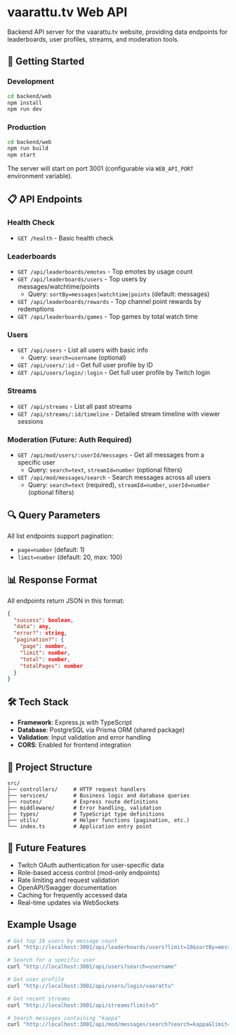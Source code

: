 # vaarattu.tv Web API

Backend API server for the vaarattu.tv website, providing data endpoints for leaderboards, user profiles, streams, and moderation tools.

## 🚀 Getting Started

### Development

```bash
cd backend/web
npm install
npm run dev
```

### Production

```bash
cd backend/web
npm run build
npm start
```

The server will start on port 3001 (configurable via `WEB_API_PORT` environment variable).

## 📋 API Endpoints

### Health Check

- `GET /health` - Basic health check

### Leaderboards

- `GET /api/leaderboards/emotes` - Top emotes by usage count
- `GET /api/leaderboards/users` - Top users by messages/watchtime/points
  - Query: `sortBy=messages|watchtime|points` (default: messages)
- `GET /api/leaderboards/rewards` - Top channel point rewards by redemptions
- `GET /api/leaderboards/games` - Top games by total watch time

### Users

- `GET /api/users` - List all users with basic info
  - Query: `search=username` (optional)
- `GET /api/users/:id` - Get full user profile by ID
- `GET /api/users/login/:login` - Get full user profile by Twitch login

### Streams

- `GET /api/streams` - List all past streams
- `GET /api/streams/:id/timeline` - Detailed stream timeline with viewer sessions

### Moderation (Future: Auth Required)

- `GET /api/mod/users/:userId/messages` - Get all messages from a specific user
  - Query: `search=text`, `streamId=number` (optional filters)
- `GET /api/mod/messages/search` - Search messages across all users
  - Query: `search=text` (required), `streamId=number`, `userId=number` (optional filters)

## 🔍 Query Parameters

All list endpoints support pagination:

- `page=number` (default: 1)
- `limit=number` (default: 20, max: 100)

## 📊 Response Format

All endpoints return JSON in this format:

```json
{
  "success": boolean,
  "data": any,
  "error?": string,
  "pagination?": {
    "page": number,
    "limit": number,
    "total": number,
    "totalPages": number
  }
}
```

## 🛠️ Tech Stack

- **Framework**: Express.js with TypeScript
- **Database**: PostgreSQL via Prisma ORM (shared package)
- **Validation**: Input validation and error handling
- **CORS**: Enabled for frontend integration

## 📁 Project Structure

```
src/
├── controllers/     # HTTP request handlers
├── services/        # Business logic and database queries
├── routes/          # Express route definitions
├── middleware/      # Error handling, validation
├── types/           # TypeScript type definitions
├── utils/           # Helper functions (pagination, etc.)
└── index.ts         # Application entry point
```

## 🔮 Future Features

- Twitch OAuth authentication for user-specific data
- Role-based access control (mod-only endpoints)
- Rate limiting and request validation
- OpenAPI/Swagger documentation
- Caching for frequently accessed data
- Real-time updates via WebSockets

## Example Usage

```bash
# Get top 10 users by message count
curl "http://localhost:3001/api/leaderboards/users?limit=10&sortBy=messages"

# Search for a specific user
curl "http://localhost:3001/api/users?search=username"

# Get user profile
curl "http://localhost:3001/api/users/login/vaarattu"

# Get recent streams
curl "http://localhost:3001/api/streams?limit=5"

# Search messages containing "kappa"
curl "http://localhost:3001/api/mod/messages/search?search=kappa&limit=50"
```
